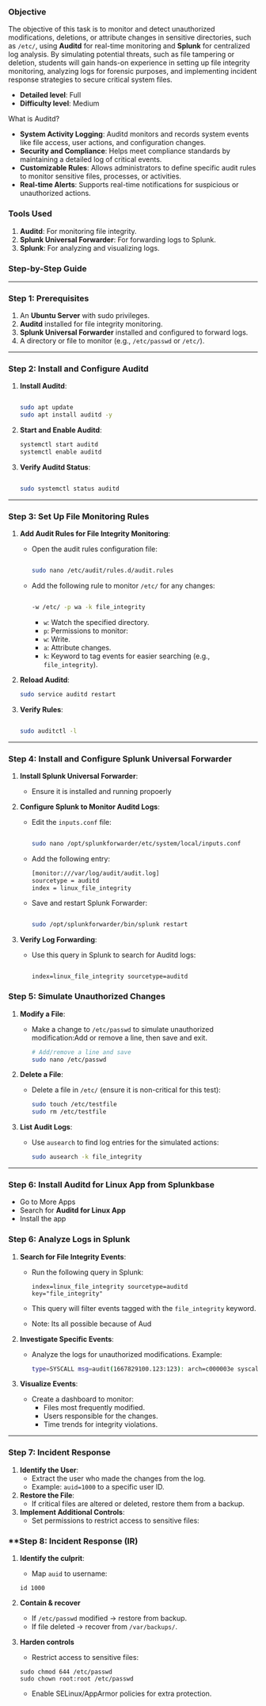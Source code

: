 ### Objective

The objective of this task is to monitor and detect unauthorized modifications, deletions, or attribute changes in sensitive directories, such as `/etc/`, using **Auditd** for real-time monitoring and **Splunk** for centralized log analysis. By simulating potential threats, such as file tampering or deletion, students will gain hands-on experience in setting up file integrity monitoring, analyzing logs for forensic purposes, and implementing incident response strategies to secure critical system files.

- **Detailed level**: Full
- **Difficulty level**: Medium

What is Auditd?

- **System Activity Logging**: Auditd monitors and records system events like file access, user actions, and configuration changes.
- **Security and Compliance**: Helps meet compliance standards by maintaining a detailed log of critical events.
- **Customizable Rules**: Allows administrators to define specific audit rules to monitor sensitive files, processes, or activities.
- **Real-time Alerts**: Supports real-time notifications for suspicious or unauthorized actions.

### **Tools Used**

1. **Auditd**: For monitoring file integrity.
2. **Splunk Universal Forwarder**: For forwarding logs to Splunk.
3. **Splunk**: For analyzing and visualizing logs.

### **Step-by-Step Guide**

---

### **Step 1: Prerequisites**

1. An **Ubuntu Server** with sudo privileges.
2. **Auditd** installed for file integrity monitoring.
3. **Splunk Universal Forwarder** installed and configured to forward logs.
4. A directory or file to monitor (e.g., `/etc/passwd` or `/etc/`).

---

### **Step 2: Install and Configure Auditd**

1. **Install Auditd**:

   ```bash

   sudo apt update
   sudo apt install auditd -y

   ```

2. **Start and Enable Auditd**:

   ```bash
   systemctl start auditd
   systemctl enable auditd

   ```

3. **Verify Auditd Status**:

   ```bash

   sudo systemctl status auditd

   ```

---

### **Step 3: Set Up File Monitoring Rules**

1. **Add Audit Rules for File Integrity Monitoring**:

   - Open the audit rules configuration file:

     ```bash

     sudo nano /etc/audit/rules.d/audit.rules

     ```

   - Add the following rule to monitor `/etc/` for any changes:

     ```bash

     -w /etc/ -p wa -k file_integrity

     ```

     - `w`: Watch the specified directory.
     - `p`: Permissions to monitor:
     - `w`: Write.
     - `a`: Attribute changes.
     - `k`: Keyword to tag events for easier searching (e.g., `file_integrity`).

2. **Reload Auditd**:

   ```bash
   sudo service auditd restart

   ```

3. **Verify Rules**:

   ```bash

   sudo auditctl -l

   ```

---

### **Step 4: Install and Configure Splunk Universal Forwarder**

1. **Install Splunk Universal Forwarder**:
   - Ensure it is installed and running propoerly
2. **Configure Splunk to Monitor Auditd Logs**:

   - Edit the `inputs.conf` file:

     ```bash

     sudo nano /opt/splunkforwarder/etc/system/local/inputs.conf

     ```

   - Add the following entry:

     ```bash
     [monitor:///var/log/audit/audit.log]
     sourcetype = auditd
     index = linux_file_integrity
     ```

   - Save and restart Splunk Forwarder:

     ```bash

     sudo /opt/splunkforwarder/bin/splunk restart

     ```

3. **Verify Log Forwarding**:

   - Use this query in Splunk to search for Auditd logs:

     ```

     index=linux_file_integrity sourcetype=auditd

     ```

### **Step 5: Simulate Unauthorized Changes**

1. **Modify a File**:

   - Make a change to `/etc/passwd` to simulate unauthorized modification:Add or remove a line, then save and exit.

     ```bash
     # Add/remove a line and save
     sudo nano /etc/passwd

     ```

2. **Delete a File**:

   - Delete a file in `/etc/` (ensure it is non-critical for this test):

     ```bash
     sudo touch /etc/testfile
     sudo rm /etc/testfile
     ```

3. **List Audit Logs**:

   - Use `ausearch` to find log entries for the simulated actions:

     ```bash
     sudo ausearch -k file_integrity

     ```

---

### **Step 6: Install Auditd for Linux App from Splunkbase**

- Go to More Apps
- Search for **Auditd for Linux App**
- Install the app

### **Step 6: Analyze Logs in Splunk**

1. **Search for File Integrity Events**:

   - Run the following query in Splunk:

     ```
     index=linux_file_integrity sourcetype=auditd key="file_integrity"
     ```

   - This query will filter events tagged with the `file_integrity` keyword.
   - Note: Its all possible because of Aud

2. **Investigate Specific Events**:

   - Analyze the logs for unauthorized modifications. Example:

     ```bash
     type=SYSCALL msg=audit(1667829100.123:123): arch=c000003e syscall=2 success=yes exit=0 a0=7ffc12345 a1=80400 a2=1 items=2 ppid=2345 pid=4567 auid=1000 uid=0 gid=0 euid=0
     ```

3. **Visualize Events**:
   - Create a dashboard to monitor:
     - Files most frequently modified.
     - Users responsible for the changes.
     - Time trends for integrity violations.

---

### **Step 7: Incident Response**

1. **Identify the User**:
   - Extract the user who made the changes from the log.
   - Example: `auid=1000` to a specific user ID.
2. **Restore the File**:
   - If critical files are altered or deleted, restore them from a backup.
3. **Implement Additional Controls**:
   - Set permissions to restrict access to sensitive files:

### \*\*Step 8: Incident Response (IR)

1. **Identify the culprit**:

   - Map `auid` to username:

   ```
   id 1000
   ```

2. **Contain & recover**
   - If `/etc/passwd` modified → restore from backup.
   - If file deleted → recover from `/var/backups/`.
3. **Harden controls**

   - Restrict access to sensitive files:

   ```
   sudo chmod 644 /etc/passwd
   sudo chown root:root /etc/passwd
   ```

   - Enable SELinux/AppArmor policies for extra protection.
